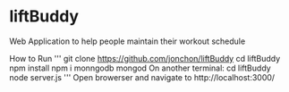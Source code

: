 # liftBuddy
Web Application to help people maintain their workout schedule

How to Run
'''
git clone https://github.com/jonchon/liftBuddy
cd liftBuddy
npm install
npm i monngodb
mongod
On another terminal:
  cd liftBuddy
  node server.js
'''
Open browerser and navigate to http://localhost:3000/
